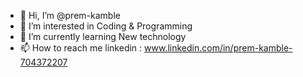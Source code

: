 - 👋 Hi, I’m @prem-kamble
- 👀 I’m interested in Coding & Programming 
- 🌱 I’m currently learning New technology
- 📫 How to reach me linkedin : www.linkedin.com/in/prem-kamble-704372207

<!---
prem-kamble/prem-kamble is a ✨ special ✨ repository because its `README.md` (this file) appears on your GitHub profile.
You can click the Preview link to take a look at your changes.
--->
